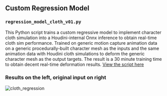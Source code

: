 ## Custom Regression Model

### `regression_model_cloth_v01.py`
This Python script trains a custom regressive model to implement character cloth simulation into a Houdini-internal Onnx inference to obtain real-time cloth sim performance. Trained on generic motion capture animation data on a generic procedurally-built character mesh as the inputs and the same animation data with Houdini cloth simulations to deform the generic character mesh as the output targets. The result is a 30 minute training time to obtain decent real-time deformation results.
[View the script here](https://github.com/JMTechArt/Pipeline-Examples/blob/main/Machine_Learning/Custom_Regression_Model/regression_model_cloth_v01.py)

### Results on the left, original input on right
![cloth_regression](../IMG/ClothRegression.gif)